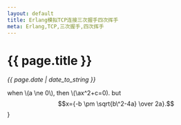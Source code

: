 ```yaml
---
layout: default
title: Erlang模拟TCP连接三次握手四次挥手
meta: Erlang,TCP,三次握手,四次挥手
---
```

# {{ page.title }}
*{{ page.date | date_to_string }}*   

when \\(a \ne 0\\), then \\(\ax\^2+c=0\). but $$x={-b \pm \sqrt{b\^2-4a} \over 2a}.$$}
